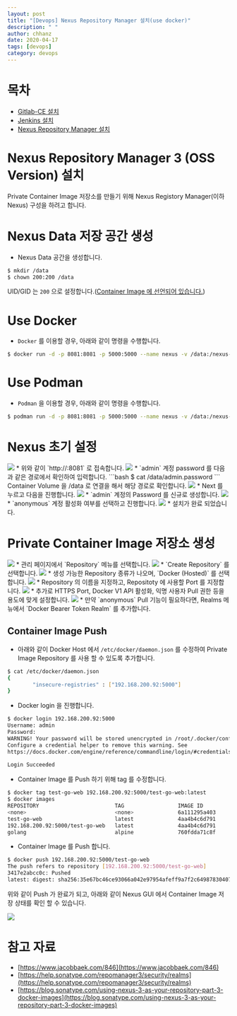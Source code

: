 ```yaml
---
layout: post
title: "[Devops] Nexus Repository Manager 설치(use docker)"
description: " "
author: chhanz
date: 2020-04-17
tags: [devops]
category: devops
---
```


# 목차
+ [Gitlab-CE 설치](https://chhanz.github.io/devops/2020/02/16/install-gitlab/)   
+ [Jenkins 설치](https://chhanz.github.io/devops/2020/04/16/install-jenkins/)   
+ [Nexus Repository Manager 설치](https://chhanz.github.io/devops/2020/04/17/install-nexus-ce/)   


# Nexus Repository Manager 3 (OSS Version) 설치
Private Container Image 저장소를 만들기 위해 Nexus Registory Manager(이하 Nexus) 구성을 하려고 합니다.    
   
# Nexus Data 저장 공간 생성
* Nexus Data 공간을 생성합니다.   
```bash
$ mkdir /data
$ chown 200:200 /data
```
UID/GID 는 `200` 으로 설정합니다.([Container Image 에 선언되어 있습니다.](https://github.com/sonatype/docker-nexus3#persistent-data))   
   
# Use Docker
* `Docker` 를 이용할 경우, 아래와 같이 명령을 수행합니다.   
```bash
$ docker run -d -p 8081:8081 -p 5000:5000 --name nexus -v /data:/nexus-data sonatype/nexus3
```
   
# Use Podman
* `Podman` 을 이용할 경우, 아래와 같이 명령을 수행합니다.   
```bash
$ podman run -d -p 8081:8081 -p 5000:5000 --name nexus -v /data:/nexus-data sonatype/nexus3
```

# Nexus 초기 설정
<img src="/assets/images/post/2020-04-17-nexus/1.png" style="max-width: 95%; height: auto;">   
* 위와 같이 `http://<Server-IP>:8081` 로 접속합니다.   
   
   
<img src="/assets/images/post/2020-04-17-nexus/2.png" style="max-width: 95%; height: auto;">   
* `admin` 계정 password 를 다음과 같은 경로에서 확인하여 입력합니다.   
```bash
$ cat /data/admin.password
```
Container Volume 을 /data 로 연결을 해서 해당 경로로 확인합니다.   
   
   
<img src="/assets/images/post/2020-04-17-nexus/3.png" style="max-width: 95%; height: auto;">   
* Next 를 누르고 다음을 진행합니다.   
   
   
<img src="/assets/images/post/2020-04-17-nexus/4.png" style="max-width: 95%; height: auto;">   
* `admin` 계정의 Password 를 신규로 생성합니다.   
   
   
<img src="/assets/images/post/2020-04-17-nexus/5.png" style="max-width: 95%; height: auto;">   
* `anonymous` 계정 활성화 여부를 선택하고 진행합니다.   
   
   
<img src="/assets/images/post/2020-04-17-nexus/6.png" style="max-width: 95%; height: auto;">   
* 설치가 완료 되었습니다.   
   
   
# Private Container Image 저장소 생성 
<img src="/assets/images/post/2020-04-17-nexus/7.png" style="max-width: 95%; height: auto;">   
* 관리 페이지에서 `Repository` 메뉴를 선택합니다.   
   
      
<img src="/assets/images/post/2020-04-17-nexus/8.png" style="max-width: 95%; height: auto;">   
* `Create Repository` 를 선택합니다.   
   
   
<img src="/assets/images/post/2020-04-17-nexus/9.png" style="max-width: 95%; height: auto;">   
* 생성 가능한 Repository 종류가 나오며, `Docker (Hosted)` 를 선택합니다.   
   
   
<img src="/assets/images/post/2020-04-17-nexus/10.png" style="max-width: 95%; height: auto;">   
* Repository 의 이름을 지정하고, Repositoty 에 사용할 Port 를 지정합니다.   
   
   
<img src="/assets/images/post/2020-04-17-nexus/11.png" style="max-width: 95%; height: auto;">   
* 추가로 HTTPS Port, Docker V1 API 활성화, 익명 사용자 Pull 권한 등을 용도에 맞게 설정합니다.   
   
   
<img src="/assets/images/post/2020-04-17-nexus/12.png" style="max-width: 95%; height: auto;">   
* 만약 `anonymous` Pull 기능이 필요하다면, Realms 메뉴에서 `Docker Bearer Token Realm` 를 추가합니다.   
   
   
## Container Image Push 
* 아래와 같이 Docker Host 에서 `/etc/docker/daemon.json` 를 수정하여 Private Image Repository 를 사용 할 수 있도록 추가합니다.
```bash
$ cat /etc/docker/daemon.json 
{
        "insecure-registries" : ["192.168.200.92:5000"]
}
```
   
* Docker login 을 진행합니다.   
 
```bash
$ docker login 192.168.200.92:5000
Username: admin
Password:
WARNING! Your password will be stored unencrypted in /root/.docker/config.json.
Configure a credential helper to remove this warning. See
https://docs.docker.com/engine/reference/commandline/login/#credentials-store
   
Login Succeeded
```
   
* Container Image 를 Push 하기 위해 tag 를 수정합니다.
   
```bash
$ docker tag test-go-web 192.168.200.92:5000/test-go-web:latest
$ docker images
REPOSITORY                        TAG                 IMAGE ID            CREATED             SIZE
<none>                            <none>              6a111295a403        8 days ago          386MB
test-go-web                       latest              4aa4b4c6d791        8 days ago          7.49MB
192.168.200.92:5000/test-go-web   latest              4aa4b4c6d791        8 days ago          7.49MB
golang                            alpine              760fdda71c8f        3 weeks ago         370MB
```
   
* Container Image 를 Push 합니다.   
```bash
$ docker push 192.168.200.92:5000/test-go-web
The push refers to repository [192.168.200.92:5000/test-go-web]
3417e2abcc0c: Pushed
latest: digest: sha256:35e67bc46ce93066a042e97954afeff9a7f2c6498783040703a32efa1a4c4e21 size: 528
```
위와 같이 Push 가 완료가 되고, 아래와 같이 Nexus GUI 에서 Container Image 저장 상태를 확인 할 수 있습니다.      
   
<img src="/assets/images/post/2020-04-17-nexus/13.png" style="max-width: 95%; height: auto;">   
  
# 참고 자료
* [https://www.jacobbaek.com/846](https://www.jacobbaek.com/846)   
* [https://help.sonatype.com/repomanager3/security/realms](https://help.sonatype.com/repomanager3/security/realms)   
* [https://blog.sonatype.com/using-nexus-3-as-your-repository-part-3-docker-images](https://blog.sonatype.com/using-nexus-3-as-your-repository-part-3-docker-images)   
   

 











